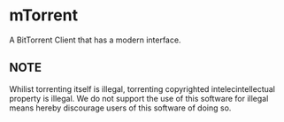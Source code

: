 # mTorrent
A BitTorrent Client that has a modern interface.

## NOTE
Whilist torrenting itself is illegal, torrenting copyrighted intelecintellectual property is illegal.
We do not support the use of this software for illegal means hereby discourage users of this software of doing so.